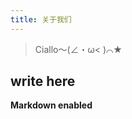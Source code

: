 ```yaml
---
title: 关于我们
---
```


> Ciallo～(∠・ω< )⌒★

## write here

**Markdown enabled**

<script setup lang="ts">
// override page title with this
import { useTitle } from '@vueuse/core'
import { useSSRContext } from 'vue'
import { SiteConfiguration } from '@/site'

useTitle(`关于我们 | ${SiteConfiguration.titleSuffix}`)
if (import.meta.env.SSR) {
  const context = useSSRContext()
  if (context) {
    context.titlePrefix = '关于我们'
  }
}
</script>
